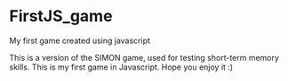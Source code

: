 # FirstJS_game
My first game created using javascript

This is a version of the SIMON game, used for testing short-term memory skills. This is my first game in Javascript. Hope you enjoy it :)
